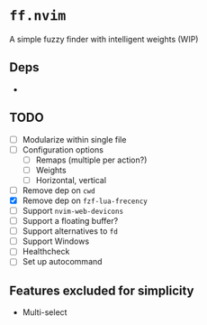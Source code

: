 # `ff.nvim`

A simple fuzzy finder with intelligent weights (WIP)

## Deps
- 

## TODO
- [ ] Modularize within single file
- [ ] Configuration options
    - [ ] Remaps (multiple per action?)
    - [ ] Weights
    - [ ] Horizontal, vertical
- [ ] Remove dep on `cwd`
- [x] Remove dep on `fzf-lua-frecency`
- [ ] Support `nvim-web-devicons`
- [ ] Support a floating buffer?
- [ ] Support alternatives to `fd`
- [ ] Support Windows
- [ ] Healthcheck
- [ ] Set up autocommand

## Features excluded for simplicity
- Multi-select
